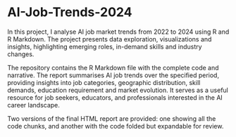 # AI-Job-Trends-2024
In this project, I analyse AI job market trends from 2022 to 2024 using R and R Markdown. The project presents data exploration, visualizations and insights, highlighting emerging roles, in-demand skills and industry changes. 

The repository contains the R Markdown file with the complete code and narrative. The report summarises AI job trends over the specified period, providing insights into job categories, geographic distribution, skill demands, education requirement and market evolution. It serves as a useful resource for job seekers, educators, and professionals interested in the AI career landscape.

Two versions of the final HTML report are provided: one showing all the code chunks, and another with the code folded but expandable for review.


